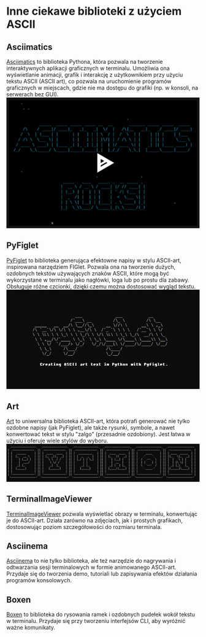 # Inne ciekawe biblioteki z użyciem ASCII

## Asciimatics

[Asciimatics](https://pypi.org/project/asciimatics/) to biblioteka Pythona, która pozwala na tworzenie interaktywnych aplikacji graficznych w terminalu. Umożliwia ona wyświetlanie animacji, grafik i interakcję z użytkownikiem przy użyciu tekstu ASCII (ASCII art), co pozwala na uruchomienie programów graficznych w miejscach, gdzie nie ma dostępu do grafiki (np. w konsoli, na serwerach bez GUI).
[![Asciimatics](images\asciimatics.png)](https://asciinema.org/a/18756?autoplay=1)

## PyFiglet

[PyFiglet](https://pypi.org/project/pyfiglet/) to biblioteka generująca efektowne napisy w stylu ASCII-art, inspirowana narzędziem FIGlet. Pozwala ona na tworzenie dużych, ozdobnych tekstów używających znaków ASCII, które mogą być wykorzystane w terminalu jako nagłówki, loga lub po prostu dla zabawy. Obsługuje różne czcionki, dzięki czemu można dostosować wygląd tekstu.
![PyFiglet](images\pyfiglet.png)
## Art

[Art](https://pypi.org/project/art/) to uniwersalna biblioteka ASCII-art, która potrafi generować nie tylko ozdobne napisy (jak PyFiglet), ale także rysunki, symbole, a nawet konwertować tekst w stylu "zalgo" (przesadnie ozdobiony). Jest łatwa w użyciu i oferuje wiele stylów do wyboru.
![Art](images\art.png)

## TerminalImageViewer

[TerminalImageViewer](https://pypi.org/project/terminal-image-viewer/) pozwala wyświetlać obrazy w terminalu, konwertując je do ASCII-art. Działa zarówno na zdjęciach, jak i prostych grafikach, dostosowując poziom szczegółowości do rozmiaru terminala.

## Asciinema

[Asciinema](https://asciinema.org/) to nie tylko biblioteka, ale też narzędzie do nagrywania i odtwarzania sesji terminalowych w formie animowanego ASCII-art. Przydaje się do tworzenia demo, tutoriali lub zapisywania efektów działania programów konsolowych.

## Boxen

[Boxen](https://pypi.org/project/boxen/) to biblioteka do rysowania ramek i ozdobnych pudełek wokół tekstu w terminalu. Przydaje się przy tworzeniu interfejsów CLI, aby wyróżnić ważne komunikaty.
